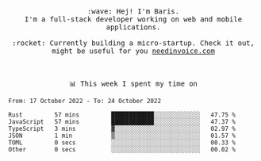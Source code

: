 <p align="center">
  <br><br>
  <samp>
    :wave: Hej! I'm Baris.
    <br>I'm a full-stack developer working on web and mobile applications.
       <br><br>:rocket: Currently building a micro-startup. Check it out, might be useful for you <a href="https://needinvoice.com/" target="_blank">needinvoice.com</a>

  </samp>
 <br><br><br>
</p>
<p align=center><samp>📊  This week I spent my time on</samp></p>


<!--START_SECTION:waka-->

```text
From: 17 October 2022 - To: 24 October 2022

Rust         57 mins         ████████████░░░░░░░░░░░░░   47.75 %
JavaScript   57 mins         ████████████░░░░░░░░░░░░░   47.37 %
TypeScript   3 mins          ▓░░░░░░░░░░░░░░░░░░░░░░░░   02.97 %
JSON         1 min           ▒░░░░░░░░░░░░░░░░░░░░░░░░   01.57 %
TOML         0 secs          ░░░░░░░░░░░░░░░░░░░░░░░░░   00.33 %
Other        0 secs          ░░░░░░░░░░░░░░░░░░░░░░░░░   00.02 %
```

<!--END_SECTION:waka-->


